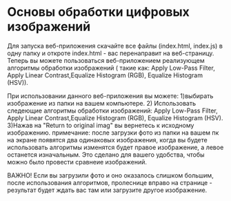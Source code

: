 # Основы обработки цифровых изображений
Для запуска веб-приложения скачайте все файлы (index.html, index.js) в одну папку и откроте index.html - вас перенаправит на веб-страницу. Теперь вы можете пользоваться веб-приложением реализующем алгоритмы обработки изображений ( такие как: Apply Low-Pass Filter, Apply Linear Contrast,Equalize Histogram (RGB), Equalize Histogram (HSV)).

При использовании данного веб-приложения вы можете: 1)выбирать изображение из папки на вашем компьютере. 2) Использовать следеющие алгоритмы обработки изображений: Apply Low-Pass Filter, Apply Linear Contrast,Equalize Histogram (RGB), Equalize Histogram (HSV). 3)Нажав на "Return to original imag" вы вернетесь к исходному изображению. примечание: после загрузки фото из папки на вашем пк на экране появятся два одинаковых изображения, когда вы будете использовать алгоритмы изменятся будет правое изображение, а левое останется изначальным. Это сделано для вашего удобства, чтобы можно было провести сравнеие изображений.

ВАЖНО! Если вы загрузили фото и оно оказалось слишком большим, после использования алгоритмов, пролеснице вправо на странице - результат будет ждать вас там или загрузите другое изображение.
